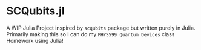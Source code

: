 # SCQubits.jl

A WIP Julia Project inspired by `scqubits` package but written purely in Julia.   
Primarily making this so I can do my `PHYS599 Quantum Devices` class Homework using Julia!
